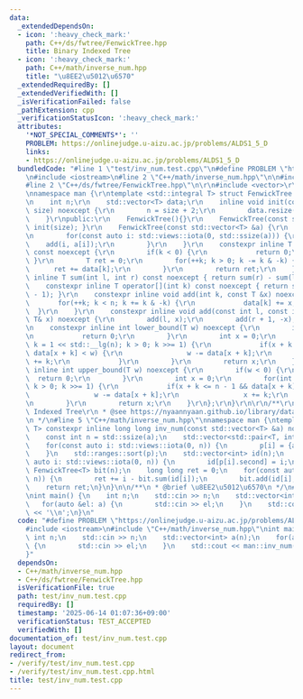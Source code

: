 ```yaml
---
data:
  _extendedDependsOn:
  - icon: ':heavy_check_mark:'
    path: C++/ds/fwtree/FenwickTree.hpp
    title: Binary Indexed Tree
  - icon: ':heavy_check_mark:'
    path: C++/math/inverse_num.hpp
    title: "\u8EE2\u5012\u6570"
  _extendedRequiredBy: []
  _extendedVerifiedWith: []
  _isVerificationFailed: false
  _pathExtension: cpp
  _verificationStatusIcon: ':heavy_check_mark:'
  attributes:
    '*NOT_SPECIAL_COMMENTS*': ''
    PROBLEM: https://onlinejudge.u-aizu.ac.jp/problems/ALDS1_5_D
    links:
    - https://onlinejudge.u-aizu.ac.jp/problems/ALDS1_5_D
  bundledCode: "#line 1 \"test/inv_num.test.cpp\"\n#define PROBLEM \"https://onlinejudge.u-aizu.ac.jp/problems/ALDS1_5_D\"\
    \n#include <iostream>\n#line 2 \"C++/math/inverse_num.hpp\"\n\n#include <algorithm>\n\
    #line 2 \"C++/ds/fwtree/FenwickTree.hpp\"\n\r\n#include <vector>\r\n#include <ranges>\r\
    \nnamespace man {\r\ntemplate <std::integral T> struct FenwickTree {\r\nprivate:\r\
    \n    int n;\r\n    std::vector<T> data;\r\n    inline void init(const size_t\
    \ size) noexcept {\r\n        n = size + 2;\r\n        data.resize(n + 1);\r\n\
    \    }\r\npublic:\r\n    FenwickTree(){}\r\n    FenwickTree(const size_t size){\
    \ init(size); }\r\n    FenwickTree(const std::vector<T> &a) {\r\n        init(std::ssize(a));\r\
    \n        for(const auto i: std::views::iota(0, std::ssize(a))) {\r\n        \
    \    add(i, a[i]);\r\n        }\r\n    }\r\n    constexpr inline T sum(int k)\
    \ const noexcept {\r\n        if(k < 0) {\r\n            return 0;\r\n       \
    \ }\r\n        T ret = 0;\r\n        for(++k; k > 0; k -= k & -k) {\r\n      \
    \      ret += data[k];\r\n        }\r\n        return ret;\r\n    }\r\n    constexpr\
    \ inline T sum(int l, int r) const noexcept { return sum(r) - sum(l - 1); }\r\n\
    \    constexpr inline T operator[](int k) const noexcept { return sum(k) - sum(k\
    \ - 1); }\r\n    constexpr inline void add(int k, const T &x) noexcept {\r\n \
    \       for(++k; k < n; k += k & -k) {\r\n            data[k] += x;\r\n      \
    \  }\r\n    }\r\n    constexpr inline void add(const int l, const int r, const\
    \ T& x) noexcept {\r\n        add(l, x);\r\n        add(r + 1, -x);\r\n    }\r\
    \n    constexpr inline int lower_bound(T w) noexcept {\r\n        if(w <= 0) {\r\
    \n            return 0;\r\n        }\r\n        int x = 0;\r\n        for(int\
    \ k = 1 << std::__lg(n); k > 0; k >>= 1) {\r\n            if(x + k <= n - 1 &&\
    \ data[x + k] < w) {\r\n                w -= data[x + k];\r\n                x\
    \ += k;\r\n            }\r\n        }\r\n        return x;\r\n    }\r\n    constexpr\
    \ inline int upper_bound(T w) noexcept {\r\n        if(w < 0) {\r\n          \
    \  return 0;\r\n        }\r\n        int x = 0;\r\n        for(int k = 1 << std::__lg(n);\
    \ k > 0; k >>= 1) {\r\n            if(x + k <= n - 1 && data[x + k] <= w) {\r\n\
    \                w -= data[x + k];\r\n                x += k;\r\n            }\r\
    \n        }\r\n        return x;\r\n    }\r\n};\r\n}\r\n\r\n/**\r\n * @brief Binary\
    \ Indexed Tree\r\n * @see https://nyaannyaan.github.io/library/data-structure/binary-indexed-tree.hpp\r\
    \n */\n#line 5 \"C++/math/inverse_num.hpp\"\nnamespace man {\ntemplate <std::integral\
    \ T> constexpr inline long long inv_num(const std::vector<T> &a) noexcept {\n\
    \    const int n = std::ssize(a);\n    std::vector<std::pair<T, int>> p(n);\n\
    \    for(const auto i: std::views::iota(0, n)) {\n        p[i] = {a[i], i};\n\
    \    }\n    std::ranges::sort(p);\n    std::vector<int> id(n);\n    for(const\
    \ auto i: std::views::iota(0, n)) {\n        id[p[i].second] = i;\n    }\n   \
    \ FenwickTree<T> bit(n);\n    long long ret = 0;\n    for(const auto i: std::views::iota(0,\
    \ n)) {\n        ret += i - bit.sum(id[i]);\n        bit.add(id[i], 1);\n    }\n\
    \    return ret;\n}\n}\n\n/**\n * @brief \u8EE2\u5012\u6570\n */\n#line 4 \"test/inv_num.test.cpp\"\
    \nint main() {\n    int n;\n    std::cin >> n;\n    std::vector<int> a(n);\n \
    \   for(auto &el: a) {\n        std::cin >> el;\n    }\n    std::cout << man::inv_num(a)\
    \ << '\\n';\n}\n"
  code: "#define PROBLEM \"https://onlinejudge.u-aizu.ac.jp/problems/ALDS1_5_D\"\n\
    #include <iostream>\n#include \"C++/math/inverse_num.hpp\"\nint main() {\n   \
    \ int n;\n    std::cin >> n;\n    std::vector<int> a(n);\n    for(auto &el: a)\
    \ {\n        std::cin >> el;\n    }\n    std::cout << man::inv_num(a) << '\\n';\n\
    }"
  dependsOn:
  - C++/math/inverse_num.hpp
  - C++/ds/fwtree/FenwickTree.hpp
  isVerificationFile: true
  path: test/inv_num.test.cpp
  requiredBy: []
  timestamp: '2025-06-14 01:07:36+09:00'
  verificationStatus: TEST_ACCEPTED
  verifiedWith: []
documentation_of: test/inv_num.test.cpp
layout: document
redirect_from:
- /verify/test/inv_num.test.cpp
- /verify/test/inv_num.test.cpp.html
title: test/inv_num.test.cpp
---
```

